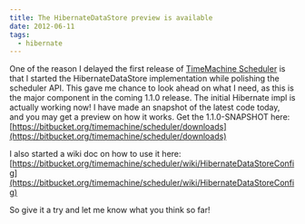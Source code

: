 ```yaml
---
title: The HibernateDataStore preview is available
date: 2012-06-11
tags:
  - hibernate
---
```

One of the reason I delayed the first release of [TimeMachine Scheduler](https://bitbucket.org/timemachine/scheduler/wiki/Home) is that I started the HibernateDataStore implementation while polishing the scheduler API. This gave me chance to look ahead on what I need, as this is the major component in the coming 1.1.0 release. The initial Hibernate impl is actually working now! I have made an snapshot of the latest code today, and you may get a preview on how it works. Get the 1.1.0-SNAPSHOT here:
[https://bitbucket.org/timemachine/scheduler/downloads](https://bitbucket.org/timemachine/scheduler/downloads)

I also started a wiki doc on how to use it here:
[https://bitbucket.org/timemachine/scheduler/wiki/HibernateDataStoreConfig](https://bitbucket.org/timemachine/scheduler/wiki/HibernateDataStoreConfig)

So give it a try and let me know what you think so far!